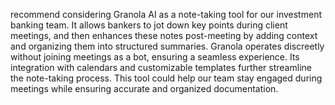  recommend considering Granola AI as a note-taking tool for our investment banking team. It allows bankers to jot down key points during client meetings, and then enhances these notes post-meeting by adding context and organizing them into structured summaries. Granola operates discreetly without joining meetings as a bot, ensuring a seamless experience. Its integration with calendars and customizable templates further streamline the note-taking process. This tool could help our team stay engaged during meetings while ensuring accurate and organized documentation.
